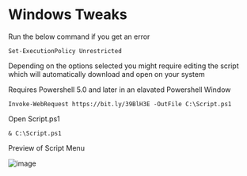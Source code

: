 # Windows Tweaks

Run the below command if you get an error
```
Set-ExecutionPolicy Unrestricted
```
Depending on the options selected you might require editing the script which will automatically download and open on your system

Requires Powershell 5.0 and later in an elavated Powershell Window
```        
Invoke-WebRequest https://bit.ly/39BlH3E -OutFile C:\Script.ps1
```
Open Script.ps1
```
& C:\Script.ps1
 ```

Preview of Script Menu

![image](https://user-images.githubusercontent.com/90516190/133616494-4aebb632-bf58-4e71-b72c-2c1c7d38208d.png)

